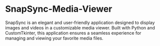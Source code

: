 # SnapSync-Media-Viewer
SnapSync is an elegant and user-friendly application designed to display images and videos in a customizable media viewer. Built with Python and CustomTkinter, this application ensures a seamless experience for managing and viewing your favorite media files.
